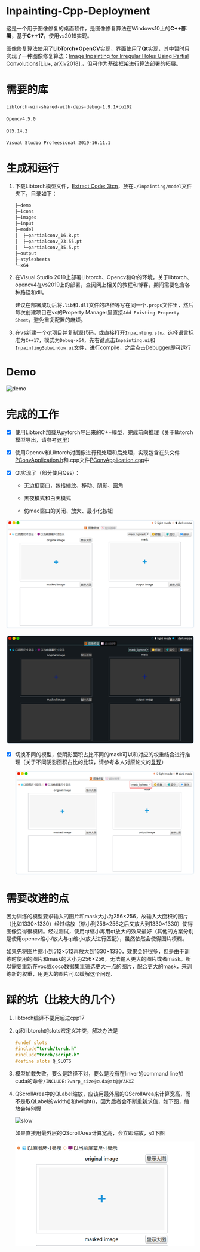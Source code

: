 # Inpainting-Cpp-Deployment

这是一个用于图像修复的桌面软件，是图像修复算法在Windows10上的**C++部署**，基于**C++17**，使用vs2019实现。

图像修复算法使用了**LibTorch+OpenCV**实现，界面使用了**Qt**实现，其中暂时只实现了一种图像修复算法：[Image Inpainting for Irregular Holes Using Partial Convolutions](https://arxiv.org/abs/1804.07723)[Liu+, arXiv2018].，但可作为基础框架进行算法部署的拓展。

# 需要的库

```shell
Libtorch-win-shared-with-deps-debug-1.9.1+cu102

Opencv4.5.0

Qt5.14.2

Visual Studio Profeesional 2019-16.11.1
```

# 生成和运行

1. 下载Libtorch模型文件，[Extract Code: 3tcn](https://pan.baidu.com/s/1Ljqr46-MdKFQ40mpb1zurw)，放在`./Inpainting/model`文件夹下，目录如下：

   ```shell
   ├─demo
   ├─icons
   ├─images
   ├─input
   ├─model
   │  ├─partialconv_16.8.pt
   │  ├─partialconv_23.55.pt
   │  └─partialconv_35.5.pt
   ├─output
   ├─stylesheets
   └─x64
   ```

   

2. 在Visual Studio 2019上部署Libtorch、Opencv和Qt的环境，关于libtorch、opencv4在vs2019上的部署，查阅网上相关的教程和博客，期间需要包含各种路径和dll。

   建议在部署成功后将`.lib`和`.dll`文件的路径等写在同一个`.props`文件里，然后每次创建项目在vs的Property Manager里直接`Add Existing Property Sheet`，避免重复配置的麻烦。

3. 在vs新建一个qt项目并复制源代码，或直接打开`Inpainting.sln`。选择语言标准为`C++17`，模式为`Debug-x64`，先右键点击`Inpainting.ui`和`InpaintingSubwindow.ui`文件，进行compile，之后点击Debugger即可运行

# Demo

![demo](./gif.gif)

# 完成的工作

- [x] 使用Libtorch加载从pytorch导出来的C++模型，完成前向推理（关于libtorch模型导出，请参考[这里](https://github.com/NiceRingNode/PartialConvolution/pytorch2libtorch.py)）

- [x] 使用Opencv和Libtorch对图像进行预处理和后处理，实现包含在头文件[PConvApplication.h](https://github.com/NiceRingNode/Inpainting-Cpp-Deployment/Inpainting/PconvApplication.h)和.cpp文件[PConvApplication.cpp](https://github.com/NiceRingNode/Inpainting-Cpp-Deployment/tree/main/Inpainting/PConvApplication.cpp)中

- [x] Qt实现了（部分使用Qss）：

  - 无边框窗口，包括缩放、移动、阴影、圆角

  - 黑夜模式和白天模式
  - 仿mac窗口的关闭、放大、最小化按钮

![light_mode](./light-mode.png)

![dark_mode](./dark-mode.png)

- [x] 切换不同的模型，使阴影面积占比不同的mask可以和对应的权重结合进行推理（关于不同阴影面积占比的比较，请参考本人对原论文的[复现](https://github.com/NiceRingNode/PartialConvolution)）

  ![select_weights](./select.png)

# 需要改进的点

因为训练的模型要求输入的图片和mask大小为256×256，故输入大面积的图片（比如1330×1330）经过缩放（缩小到256×256之后又放大到1330×1330）使得图像变得很模糊。经过测试，使用qt缩小再用qt放大的效果最好（其他的方案分别是使用opencv缩小/放大与qt缩小/放大进行匹配），虽然依然会使得图片模糊。

如果先将图片缩小到512×512再放大到1330×1330，效果会好很多，但是由于训练时使用的图片和mask的大小为256×256，无法输入更大的图片或者mask。所以需要重新在voc或coco数据集里筛选更大一点的图片，配合更大的mask，来训练新的权重，用更大的图片可以缓解这个问题.

# 踩的坑（比较大的几个）

1. libtorch编译不要用超过cpp17

2. qt和libtorch的slots宏定义冲突，解决办法是

   ```c++
   #undef slots
   #include"torch/torch.h"
   #include"torch/script.h"
   #define slots Q_SLOTS
   ```

3. 模型加载失败，要么是路径不对，要么是没有在linker的command line加cuda的命令`/INCLUDE:?warp_size@cuda@at@@YAHXZ`

4. QScrollArea中的QLabel缩放，应该用最外层的QScrollArea来计算宽高，而不是取QLabel的width()和height()，因为后者会不断重新求值，如下图，缩放会特别慢

   ![slow](./slow.gif)

   如果直接用最外层的QScrollArea计算宽高，会立即缩放，如下图

   ![fast](./fast.gif)

